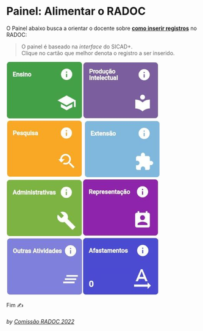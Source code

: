 # Painel: Alimentar o RADOC

O Painel abaixo busca a orientar o docente sobre <ins>**como inserir registros**</ins> no RADOC:
> O painel é baseado na _interface_ do SICAD+.<br>Clique no cartão que melhor denota o registro a ser inserido.

[![](../media/painel-ensino.jpg)](./painel-radoc-ensino.md#radoc-ensino/)[![](../media/painel-producao-intelectual.jpg)](./painel-radoc-producao.md/#radoc-produção-intelectual)[![](../media/painel-pesquisa.jpg)](./painel-radoc-pesquisa.md#radoc-pesquisa/)
[![](../media/painel-extensao.jpg)](./painel-radoc-extensao.md#radoc-extensão/)[![](../media/painel-administracao.jpg)](./painel-radoc-administracao.md/#radoc-administrativas)[![](../media/painel-representacao.jpg)](./painel-radoc-representacao.md#radoc-representação/)
[![](../media/painel-outras-atividades.jpg)](./painel-radoc-outras.md#radoc-outras-atividades/)[![](../media/painel-afastamento.jpg)](./painel-radoc-afastamento.md#radoc-afastamentos/)

Fim &#9997;
###### *by [Comissão RADOC 2022](./x-index.md#comissão-radoc-2022)*
